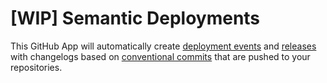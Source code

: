 # [WIP] Semantic Deployments

This GitHub App will automatically create [deployment events](https://developer.github.com/v3/repos/deployments/) and [releases](https://developer.github.com/v3/repos/releases/) with changelogs based on [conventional commits](http://conventionalcommits.org/) that are pushed to your repositories.
